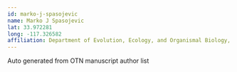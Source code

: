```yaml
---
id: marko-j-spasojevic
name: Marko J Spasojevic
lat: 33.972281
long: -117.326582
affiliation: Department of Evolution, Ecology, and Organismal Biology, University of California Riverside, California, USA
---
```


Auto generated from OTN manuscript author list
